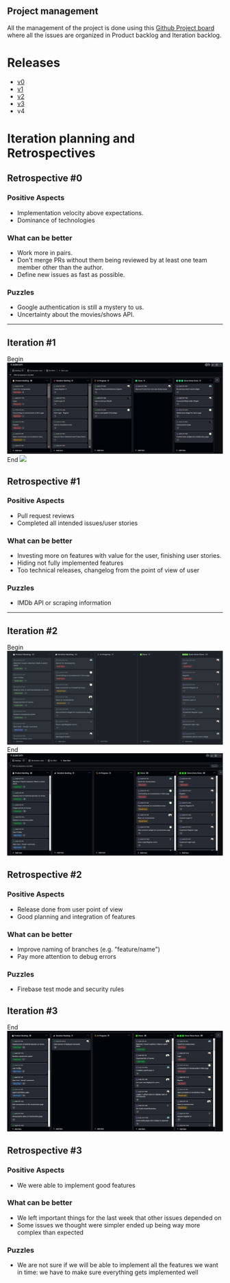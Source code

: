 ## Project management

All the management of the project is done using this [Github Project board](https://github.com/orgs/FEUP-LEIC-ES-2022-23/projects/21) where all the issues are organized in Product backlog and Iteration backlog.

# Releases
- [v0](https://github.com/FEUP-LEIC-ES-2022-23/2LEIC13T1/releases/tag/v0)
- [v1](https://github.com/FEUP-LEIC-ES-2022-23/2LEIC13T1/releases/tag/v1)
- [v2](https://github.com/FEUP-LEIC-ES-2022-23/2LEIC13T1/releases/tag/v2)
- [v3](https://github.com/FEUP-LEIC-ES-2022-23/2LEIC13T1/releases/tag/v3)
- v4

# Iteration planning and Retrospectives

## Retrospective **#0**

### Positive Aspects

- Implementation velocity above expectations.
- Dominance of technologies


### What can be better

- Work more in pairs.
- Don't merge PRs without them being reviewed by at least one team member other than the author.
- Define new issues as fast as possible.


### Puzzles

- Google authentication is still a mystery to us.
- Uncertainty about the movies/shows API.

---

## Iteration **#1**
Begin
<img src="../images/iterations/iteration01-begin.png">
End
<img src="../iamges/iterations/iteration01-end.png">

## Retrospective **#1**

### Positive Aspects

- Pull request reviews
- Completed all intended issues/user stories

### What can be better

- Investing more on features with value for the user, finishing user stories.
- Hiding not fully implemented features
- Too technical releases, changelog from the point of view of user

### Puzzles

- IMDb API or scraping information

---

## Iteration **#2**
Begin
<img src="../images/iterations/iteration02-begin.png">
End
<img src="../images/iterations/iteration02-end.png">

## Retrospective **#2**

### Positive Aspects
- Release done from user point of view
- Good planning and integration of features

### What can be better
- Improve naming of branches (e.g. "feature/name")
- Pay more attention to debug errors

### Puzzles
- Firebase test mode and security rules
## Iteration **#3**
End
<img src="../images/iterations/iteration03-end.png">

## Retrospective **#3**

### Positive Aspects
- We were able to implement good features

### What can be better
- We left important things for the last week that other issues depended on
- Some issues we thought were simpler ended up being way more complex than expected

### Puzzles
- We are not sure if we will be able to implement all the features we want in time: we have to make sure everything gets implemented well
